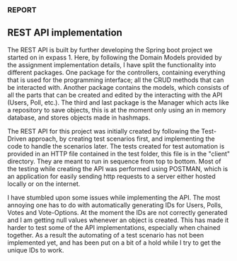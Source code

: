 ### REPORT ###
## REST API implementation ##
The REST API is built by further developing the Spring boot project we started on in expass 1. 
Here, by following the Domain Models provided by the assignment implementation details, I have split the functionality into different packages.
One package for the controllers, containing everything that is used for the programming interface; all the CRUD methods that can be interacted with.
Another package contains the models, which consists of all the parts that can be created and edited by the interacting with the API (Users, Poll, etc.).
The third and last package is the Manager which acts like a repository to save objects, this is at the moment only using an in memory database, and stores objects made in hashmaps.

The REST API for this project was initially created by following the Test-Driven approach, by creating test scenarios first, and implementing the code to handle the scenarios later.
The tests created for test automation is provided in an HTTP file contained in the test folder, this file is in the "client" directory. They are meant to run in sequence from top to bottom.
Most of the testing while creating the API was performed using POSTMAN, which is an application for easily sending http requests to a server either hosted locally or on the internet.

I have stumbled upon some issues while implementing the API. The most annoying one has to do with automatically generating IDs for Users, Polls, Votes and Vote-Options.
At the moment the IDs are not correctly generated and I am getting null values whenever an object is created. This has made it harder to test some of the API implementations, especially when chained together. 
As a result the automating of a test scenario has not been implemented yet, and has been put on a bit of a hold while I try to get the unique IDs to work. 